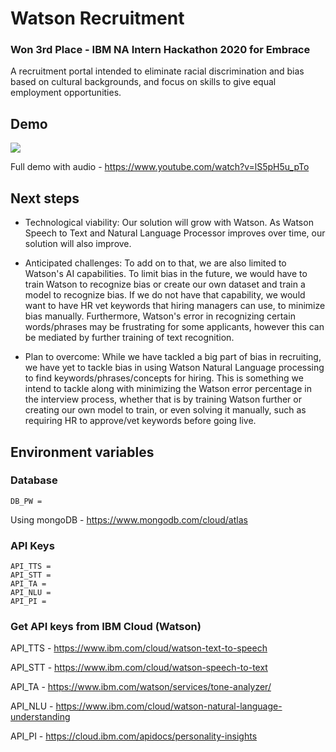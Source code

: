 # Watson Recruitment

### Won 3rd Place - IBM NA Intern Hackathon 2020 for Embrace

A recruitment portal intended to eliminate racial discrimination and bias based on cultural backgrounds, and focus on skills to give equal employment opportunities. 

## Demo

![](https://github.com/AntonKanug/Watson-Recruitment/blob/main/client/src/assets/demo.gif)

Full demo with audio - https://www.youtube.com/watch?v=lS5pH5u_pTo

## Next steps
* Technological viability: Our solution will grow with Watson. As Watson Speech to Text and Natural Language Processor improves over time, our solution will also improve. 

* Anticipated challenges: To add on to that, we are also limited to Watson's AI capabilities. To limit bias in the future, we would have to train Watson to recognize bias or create our own dataset and train a model to recognize bias. If we do not have that capability, we would want to have HR vet keywords that hiring managers can use, to minimize bias manually. Furthermore, Watson's error in recognizing certain words/phrases may be frustrating for some applicants, however this can be mediated by further training of text recognition.

* Plan to overcome: While we have tackled a big part of bias in recruiting, we have yet to tackle bias in using Watson Natural Language processing to find keywords/phrases/concepts for hiring. This is something we intend to tackle along with minimizing the Watson error percentage in the interview process, whether that is by training Watson further or creating our own model to train, or even solving it manually, such as requiring HR to approve/vet keywords before going live. 

## Environment variables

### Database 
    DB_PW = 

Using mongoDB - https://www.mongodb.com/cloud/atlas

### API Keys
    API_TTS = 
    API_STT = 
    API_TA = 
    API_NLU = 
    API_PI = 
   
### Get API keys from IBM Cloud (Watson)

API_TTS - https://www.ibm.com/cloud/watson-text-to-speech

API_STT - https://www.ibm.com/cloud/watson-speech-to-text

API_TA - https://www.ibm.com/watson/services/tone-analyzer/

API_NLU - https://www.ibm.com/cloud/watson-natural-language-understanding

API_PI - https://cloud.ibm.com/apidocs/personality-insights
